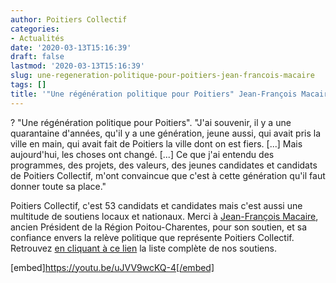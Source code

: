 ```yaml
---
author: Poitiers Collectif
categories:
- Actualités
date: '2020-03-13T15:16:39'
draft: false
lastmod: '2020-03-13T15:16:39'
slug: une-regeneration-politique-pour-poitiers-jean-francois-macaire
tags: []
title: '"Une régénération politique pour Poitiers" Jean-François Macaire.'
---
```


? "Une régénération politique pour Poitiers". "J'ai souvenir, il y a une quarantaine d'années, qu'il y a une génération, jeune aussi, qui avait pris la ville en main, qui avait fait de Poitiers la ville dont on est fiers. [...] Mais aujourd'hui, les choses ont changé. [...] Ce que j'ai entendu des programmes, des projets, des valeurs, des jeunes candidates et candidats de Poitiers Collectif, m'ont convaincue que c'est à cette génération qu'il faut donner toute sa place." 

Poitiers Collectif, c'est 53 candidats et candidates mais c'est aussi une multitude de soutiens locaux et nationaux. Merci à [Jean-François Macaire](https://www.facebook.com/jf.macaire/?__tn__=KH-R&eid=ARAjKGq1wBG7b9fQ61LByLn9Gk96Fr7mHNqsosCINl6EK4pd2pS2yWa5EAXMNcBp9_2RpLflac00ZmYg&fref=mentions&__xts__%5B0%5D=68.ARDUfMRwtVSc7SYRGPkhcHxSDSv3ZuRY5rXla9pbkPpLE4wfqE8WMWiP-ET7QHftHL86-VRZ9d5QbaYA_FgTBCrXYeSyUAp1jgyIsQ-lntS266UsyvJKd4JpMI-mlU0J5yXpzikIA_ntI2VSCxyFa8gJNUiYVug5agYy59ILR871QMgCapPqGjM9Mw0pgnGMiGwU-uEoqw0QuR5EPjfA7efpcV_JoDk4N9487CHVfGRHDYfInjXhPmWZBSboycsRHxme7qO_TF25k7qEVIhXluG8Y77CxpNdAkw9Uupfw0CarQ0aZkdf0wxsVFke6EkGDilUTxvnVBS1ElaQE6dOdLLdoxoBVRNFKw), ancien Président de la Région Poitou-Charentes, pour son soutien, et sa confiance envers la relève politique que représente Poitiers Collectif. Retrouvez [en cliquant à ce lien](https://poitierscollectif.fr/je-soutiens/) la liste complète de nos soutiens. 

[embed]https://youtu.be/uJVV9wcKQ-4[/embed]
